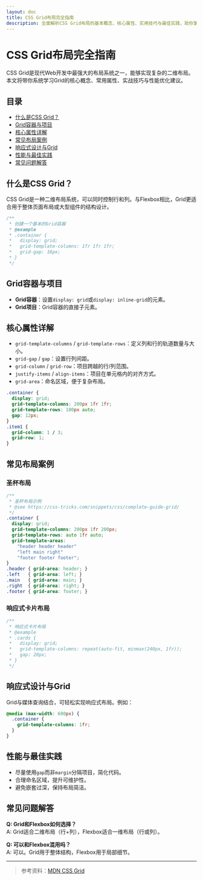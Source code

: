 ```yaml
---
layout: doc
title: CSS Grid布局完全指南
description: 全面解析CSS Grid布局的基本概念、核心属性、实用技巧与最佳实践，助你掌握现代Web布局新方式。
---
```


# CSS Grid布局完全指南

CSS Grid是现代Web开发中最强大的布局系统之一，能够实现复杂的二维布局。本文将带你系统学习Grid的核心概念、常用属性、实战技巧与性能优化建议。

## 目录

- [什么是CSS Grid？](#什么是css-grid)
- [Grid容器与项目](#grid容器与项目)
- [核心属性详解](#核心属性详解)
- [常见布局案例](#常见布局案例)
- [响应式设计与Grid](#响应式设计与grid)
- [性能与最佳实践](#性能与最佳实践)
- [常见问题解答](#常见问题解答)

## 什么是CSS Grid？

CSS Grid是一种二维布局系统，可以同时控制行和列。与Flexbox相比，Grid更适合用于整体页面布局或大型组件的结构设计。

```js
/**
 * 创建一个基本的Grid容器
 * @example
 * .container {
 *   display: grid;
 *   grid-template-columns: 1fr 1fr 1fr;
 *   grid-gap: 16px;
 * }
 */
```

## Grid容器与项目

- **Grid容器**：设置`display: grid`或`display: inline-grid`的元素。
- **Grid项目**：Grid容器的直接子元素。

## 核心属性详解

- `grid-template-columns` / `grid-template-rows`：定义列和行的轨道数量与大小。
- `grid-gap` / `gap`：设置行列间距。
- `grid-column` / `grid-row`：项目跨越的行/列范围。
- `justify-items` / `align-items`：项目在单元格内的对齐方式。
- `grid-area`：命名区域，便于复杂布局。

```css
.container {
  display: grid;
  grid-template-columns: 200px 1fr 1fr;
  grid-template-rows: 100px auto;
  gap: 12px;
}
.item1 {
  grid-column: 1 / 3;
  grid-row: 1;
}
```

## 常见布局案例

### 圣杯布局

```css
/**
 * 圣杯布局示例
 * @see https://css-tricks.com/snippets/css/complete-guide-grid/
 */
.container {
  display: grid;
  grid-template-columns: 200px 1fr 200px;
  grid-template-rows: auto 1fr auto;
  grid-template-areas:
    "header header header"
    "left main right"
    "footer footer footer";
}
.header { grid-area: header; }
.left   { grid-area: left; }
.main   { grid-area: main; }
.right  { grid-area: right; }
.footer { grid-area: footer; }
```

### 响应式卡片布局

```css
/**
 * 响应式卡片布局
 * @example
 * .cards {
 *   display: grid;
 *   grid-template-columns: repeat(auto-fit, minmax(240px, 1fr));
 *   gap: 20px;
 * }
 */
```

## 响应式设计与Grid

Grid与媒体查询结合，可轻松实现响应式布局。例如：

```css
@media (max-width: 600px) {
  .container {
    grid-template-columns: 1fr;
  }
}
```

## 性能与最佳实践

- 尽量使用`gap`而非`margin`分隔项目，简化代码。
- 合理命名区域，提升可维护性。
- 避免嵌套过深，保持布局简洁。

## 常见问题解答

**Q: Grid和Flexbox如何选择？**  
A: Grid适合二维布局（行+列），Flexbox适合一维布局（行或列）。

**Q: 可以和Flexbox混用吗？**  
A: 可以。Grid用于整体结构，Flexbox用于局部细节。

---

> 参考资料：[MDN CSS Grid](https://developer.mozilla.org/zh-CN/docs/Web/CSS/CSS_Grid_Layout) 